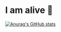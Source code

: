 # I am alive  🥴
[![Anurag's GitHub stats](https://github-readme-stats.vercel.app/api?username=w1sq&theme=dark)](https://github.com/anuraghazra/github-readme-stats)
